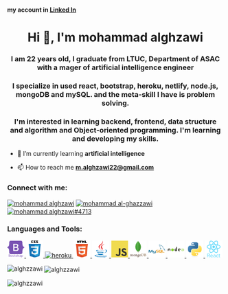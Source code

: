 #### my account in [Linked In](https://www.linkedin.com/in/mohammad-alghzawi-1b0297232/) 

<h1 align="center">Hi 👋, I'm mohammad alghzawi</h1>
<h3 align="center">I am 22 years old, I graduate from LTUC, Department of ASAC with a mager of artificial intelligence engineer</h3>
<h3 align="center"> I specialize in used react, bootstrap, heroku, netlify, node.js, mongoDB and mySQL. and the meta-skill I have is problem solving.</h3>
<h3 align="center">I'm interested in learning backend, frontend, data structure and algorithm and Object-oriented programming. I'm learning and developing my skills.</h3>




- 🌱 I’m currently learning **artificial intelligence**

- 📫 How to reach me **m.alghzawi22@gmail.com**

<h3 align="left">Connect with me:</h3>
<p align="left">
<a href="https://www.linkedin.com/in/mohammad-alghzawi-1b0297232/" target="blank"><img align="center" src="https://raw.githubusercontent.com/rahuldkjain/github-profile-readme-generator/master/src/images/icons/Social/linked-in-alt.svg" alt="mohammad alghzawi" height="30" width="40" /></a>
<a href="https://www.kaggle.com/mohammadalghazzawi" target="blank"><img align="center" src="https://raw.githubusercontent.com/rahuldkjain/github-profile-readme-generator/master/src/images/icons/Social/kaggle.svg" alt="mohammad al-ghazzawi" height="30" width="40" /></a>
<a href="https://discord.gg/mohammad alghzawi#4713" target="blank"><img align="center" src="https://raw.githubusercontent.com/rahuldkjain/github-profile-readme-generator/master/src/images/icons/Social/discord.svg" alt="mohammad alghzawi#4713" height="30" width="40" /></a>
</p>

<h3 align="left">Languages and Tools:</h3>
<p align="left"> <a href="https://getbootstrap.com" target="_blank" rel="noreferrer"> <img src="https://raw.githubusercontent.com/devicons/devicon/master/icons/bootstrap/bootstrap-plain-wordmark.svg" alt="bootstrap" width="40" height="40"/> </a> <a href="https://www.w3schools.com/css/" target="_blank" rel="noreferrer"> <img src="https://raw.githubusercontent.com/devicons/devicon/master/icons/css3/css3-original-wordmark.svg" alt="css3" width="40" height="40"/> </a> <a href="https://heroku.com" target="_blank" rel="noreferrer"> <img src="https://www.vectorlogo.zone/logos/heroku/heroku-icon.svg" alt="heroku" width="40" height="40"/> </a> <a href="https://www.w3.org/html/" target="_blank" rel="noreferrer"> <img src="https://raw.githubusercontent.com/devicons/devicon/master/icons/html5/html5-original-wordmark.svg" alt="html5" width="40" height="40"/> </a> <a href="https://www.java.com" target="_blank" rel="noreferrer"> <img src="https://raw.githubusercontent.com/devicons/devicon/master/icons/java/java-original.svg" alt="java" width="40" height="40"/> </a> <a href="https://developer.mozilla.org/en-US/docs/Web/JavaScript" target="_blank" rel="noreferrer"> <img src="https://raw.githubusercontent.com/devicons/devicon/master/icons/javascript/javascript-original.svg" alt="javascript" width="40" height="40"/> </a> <a href="https://www.mongodb.com/" target="_blank" rel="noreferrer"> <img src="https://raw.githubusercontent.com/devicons/devicon/master/icons/mongodb/mongodb-original-wordmark.svg" alt="mongodb" width="40" height="40"/> </a> <a href="https://www.mysql.com/" target="_blank" rel="noreferrer"> <img src="https://raw.githubusercontent.com/devicons/devicon/master/icons/mysql/mysql-original-wordmark.svg" alt="mysql" width="40" height="40"/> </a> <a href="https://nodejs.org" target="_blank" rel="noreferrer"> <img src="https://raw.githubusercontent.com/devicons/devicon/master/icons/nodejs/nodejs-original-wordmark.svg" alt="nodejs" width="40" height="40"/> </a> <a href="https://www.python.org" target="_blank" rel="noreferrer"> <img src="https://raw.githubusercontent.com/devicons/devicon/master/icons/python/python-original.svg" alt="python" width="40" height="40"/> </a> <a href="https://reactjs.org/" target="_blank" rel="noreferrer"> <img src="https://raw.githubusercontent.com/devicons/devicon/master/icons/react/react-original-wordmark.svg" alt="react" width="40" height="40"/> </a>  </p>

<p><img align="left" src="https://github-readme-stats.vercel.app/api/top-langs?username=alghzzawi&show_icons=true&locale=en&layout=compact" alt="alghzzawi" /></p>

<p>&nbsp;<img align="center" src="https://github-readme-stats.vercel.app/api?username=alghzzawi&show_icons=true&locale=en" alt="alghzzawi" /></p>

<p><img align="center" src="https://github-readme-streak-stats.herokuapp.com/?user=alghzzawi&" alt="alghzzawi" /></p>
